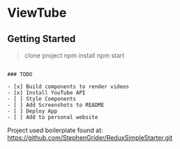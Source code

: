 # ViewTube

## Getting Started

> clone project
> npm install
> npm start

```

### TODO

- [x] Build components to render videos
- [x] Install YouTube API
- [ ] Style Components
- [ ] Add Screenshots to README
- [ ] Deploy App
- [ ] Add to personal website

```
Project used boilerplate found at: https://github.com/StephenGrider/ReduxSimpleStarter.git